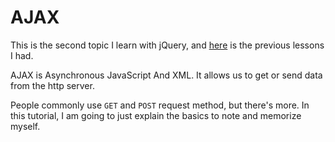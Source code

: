 # AJAX

This is the second topic I learn with jQuery, and [here](https://github.com/iwashun22/jQuery) is the previous lessons I had.

AJAX is Asynchronous JavaScript And XML. It allows us to get or send data from the http server.

People commonly use `GET` and `POST` request method, but there's more.
In this tutorial, I am going to just explain the basics to note and memorize myself.